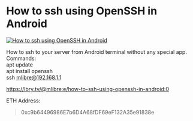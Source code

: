 # How to ssh using OpenSSH in Android

[![How to ssh using OpenSSH in Android](http://img.youtube.com/vi/zbhfy16pbtk/0.jpg)](https://www.youtube.com/watch?v=zbhfy16pbtk "How to ssh using OpenSSH in Android")


How to ssh to your server from Android terminal without any special app.<br/>	Commands:<br/>	apt update<br/>	apt install openssh<br/>	ssh mlibre@192.168.1.1<br/>	

https://lbry.tv/@mlibre:e/how-to-ssh-using-openssh-in-android:0

ETH Address:
> 0xc9b64496986E7b6D4A68fDF69eF132A35e91838e
